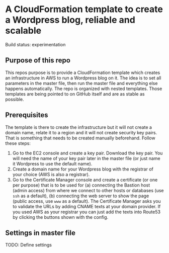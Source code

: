 # A CloudFormation template to create a Wordpress blog, reliable and scalable

Build status: experimentation

## Purpose of this repo

This repos purpose is to provide a CloudFormation template which creates an infrastructure in AWS to run a Wordpress blog on it. The idea is to set all parameters in the master file, then run the master file and everything else happens automatically.
The repo is organized with nested templates. Those templates are being pointed to on GitHub itself and are as stable as possible.

## Prerequisites

The template is there to create the infrastructure but it will not create a domain name, relate it to a region and it will not create security key pairs. That is something that needs to be created manually beforehand. Follow these steps:

1. Go to the EC2 console and create a key pair. Download the key pair. You will need the name of your key pair later in the master file (or just name it Wordpress to use the default name).
2. Create a domain name for your Wordpress blog with the registrar of your choice (AWS is also a registrar).
3. Go to the Certificate Manager console and create a certificate (or one per purpose) that is to be used for (a) connecting the Bastion host (admin access) from where we connect to other hosts or databases (use `ssh` as a default), (b) connecting the web server to show the page (public access, use `www` as a default). The Certificate Manager asks you to validate the URLs by adding CNAME texts at your domain provider. If you used AWS as your registrar you can just add the texts into Route53 by clicking the buttons shown with the config.

## Settings in master file

TODO: Define settings
